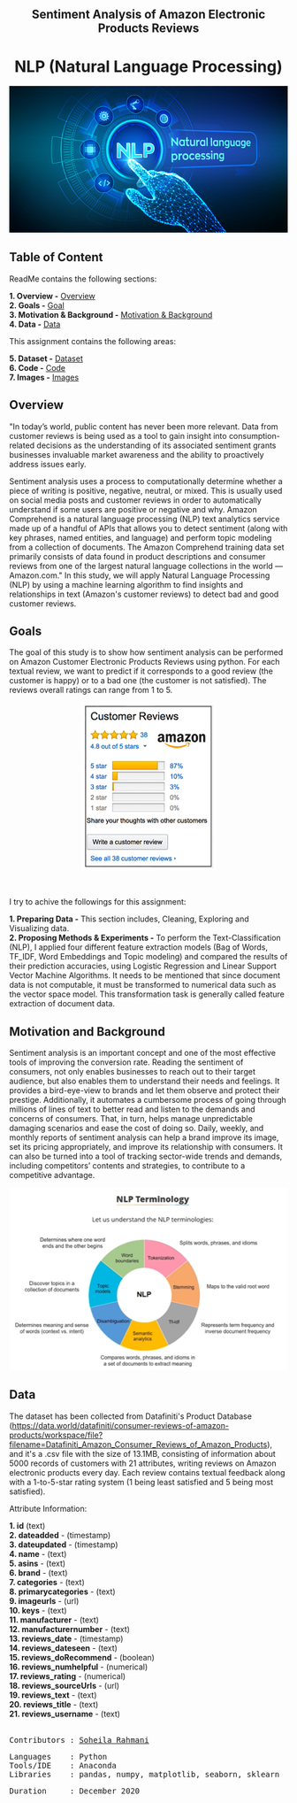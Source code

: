  <H2 align="center">Sentiment Analysis of Amazon Electronic Products Reviews </H2>
 <H1 align="center", size= 3>NLP (Natural Language Processing)</H1>


<p align="center">
<img src="https://github.com/soheil-ra/NLP/blob/main/Images/image2.png?raw=true" />   
</p>

## **Table of Content**<br>

ReadMe contains the following sections:

**1. Overview -** [Overview](https://github.com/soheil-ra/NLP#Overview)<br>
**2. Goals -** [Goal](https://github.com/soheil-ra/NLP#Goals)<br>
**3. Motivation & Background -** [Motivation & Background](https://github.com/soheil-ra/NLP#Motivation-and-Background)<br>
**4. Data -** [Data](https://github.com/soheil-ra/NLP#Data)<br>

This assignment contains the following areas:

**5. Dataset -** [Dataset](https://github.com/soheil-ra/NLP/blob/main/Amazon%20Product%20Reviews.csv) <br>
**6. Code -** [Code](https://github.com/soheil-ra/NLP/blob/main/NLP_Report.ipynb)<br>
**7. Images -** [Images](https://github.com/soheil-ra/NLP/tree/main/Images)<br>

## **Overview**<br>
"In today’s world, public content has never been more relevant. Data from customer reviews is being used as a tool to gain insight into consumption-related decisions as the understanding of its associated sentiment grants businesses invaluable market awareness and the ability to proactively address issues early.

Sentiment analysis uses a process to computationally determine whether a piece of writing is positive, negative, neutral, or mixed. This is usually used on social media posts and customer reviews in order to automatically understand if some users are positive or negative and why. Amazon Comprehend is a natural language processing (NLP) text analytics service made up of a handful of APIs that allows you to detect sentiment (along with key phrases, named entities, and language) and perform topic modeling from a collection of documents. The Amazon Comprehend training data set primarily consists of data found in product descriptions and consumer reviews from one of the largest natural language collections in the world — Amazon.com."
In this study, we will apply Natural Language Processing (NLP) by using a machine learning algorithm to find insights and relationships in text (Amazon's customer reviews) to detect bad and good customer reviews. <br>



## **Goals**<br>
The goal of this study is to show how sentiment analysis can be performed on Amazon Customer Electronic Products Reviews using python. For each textual review, we want to predict if it corresponds to a good review (the customer is happy) or to a bad one (the customer is not satisfied). The reviews overall ratings can range from 1 to 5.

<p align="center">
<img src="https://github.com/soheil-ra/NLP/blob/main/Images/image4.PNG?raw=true"  />
</p><br>

I try to achive the followings for this assignment:<br>

**1. Preparing Data -** This section includes, Cleaning, Exploring and Visualizing  data.<br>
**2. Proposing Methods & Experiments -** To perform the Text-Classification (NLP), I applied four different feature extraction models (Bag of Words, TF_IDF, Word Embeddings and Topic modeling) and compared the results of their prediction accuracies, using Logistic Regression and Linear Support Vector Machine Algorithms.
It needs to be mentioned that since document data is not computable, it must be transformed to numerical data such as the vector space model. This transformation task is generally called feature extraction of document data.<br>

## **Motivation and Background**<br>
Sentiment analysis is an important concept and one of the most effective tools of improving the conversion rate. Reading the sentiment of consumers, not only enables businesses to reach out to their target audience, but also enables them to understand their needs and feelings. It provides a bird-eye-view to brands and let them observe and protect their prestige. Additionally, it automates a cumbersome process of going through millions of lines of text to better read and listen to the demands and concerns of consumers. That, in turn, helps manage unpredictable damaging scenarios and ease the cost of doing so. Daily, weekly, and monthly reports of sentiment analysis can help a brand improve its image, set its pricing appropriately, and improve its relationship with consumers. It can also be turned into a tool of tracking sector-wide trends and demands, including competitors’ contents and strategies, to contribute to a competitive advantage.
<br>

<p align="center">
<img src="https://github.com/soheil-ra/NLP/blob/main/Images/image3.PNG?raw=true" />
</p>

## **Data**
The dataset has been collected from Datafiniti's Product Database (https://data.world/datafiniti/consumer-reviews-of-amazon-products/workspace/file?filename=Datafiniti_Amazon_Consumer_Reviews_of_Amazon_Products), and it's a .csv file with the size of 13.1MB, consisting of information about 5000 records of customers with 21 attributes, writing reviews on Amazon electronic products every day. Each review contains textual feedback along with a 1-to-5-star rating system (1 being least satisfied and 5 being most satisfied).<br>

Attribute Information:<br>

**1. id** (text)<br>
**2. dateadded** - (timestamp)<br>
**3. dateupdated** - (timestamp)<br>
**4. name** - (text)<br>
**5. asins** - (text)<br>
**6. brand** - (text)<br>
**7. categories** - (text)<br>
**8. primarycategories** - (text)<br>
**9. imageurls** - (url)<br>
**10. keys** - (text)<br>
**11. manufacturer** - (text)<br>
**12. manufacturernumber** - (text)<br>
**13. reviews_date** - (timestamp)<br>
**14. reviews_dateseen** - (text)<br>
**15. reviews_doRecommend** - (boolean)<br>
**16. reviews_numhelpful** - (numerical)<br>
**17. reviews_rating** - (numerical)<br>
**18. reviews_sourceUrls** - (url)<br>
**19. reviews_text** - (text)<br>
**20. reviews_title** - (text)<br>
**21. reviews_username** - (text)<br>
<br>

<pre>
Contributors : <a href=https://github.com/soheil-ra>Soheila Rahmani</a>
</pre>

<pre>
Languages    : Python
Tools/IDE    : Anaconda
Libraries    : pandas, numpy, matplotlib, seaborn, sklearn
</pre>

<pre>
Duration     : December 2020
</pre>
